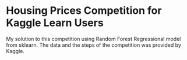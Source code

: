 # Housing Prices Competition for Kaggle Learn Users
My solution to this competition using Random Forest Regressional model from sklearn. The data and the steps of the competition was provided by Kaggle.
